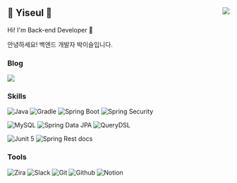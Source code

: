 <div align="">
  
<!--   <img align="right" width="350px" src="https://github-readme-stats.vercel.app/api?username=Yiseull"/> -->
  
  <img align="right" src="http://mazassumnida.wtf/api/v2/generate_badge?boj=omjl5123"/>
  
  ## 🍒 Yiseul 🍒
 
  Hi! I'm Back-end Developer 👋

  안녕하세요! 백엔드 개발자 박이슬입니다.

  ### Blog

  <a href="[https://velog.io/@yiseull](https://yiseull.tistory.com/)"><img src="https://img.shields.io/badge/yiseul.log-000000?style=for-the-badge&logo=Tistory&logoColor=white"/></a>
  
<!-- </div>

<div align=""> -->
  
<!--   <img align="right" src="http://mazassumnida.wtf/api/v2/generate_badge?boj=omjl5123"/> -->
  
  ### Skills
  
  ![Java](https://img.shields.io/badge/java17-%23ED8B00.svg?style=for-the-badge&logo=openjdk&logoColor=white)
  ![Gradle](https://img.shields.io/badge/Gradle-02303A.svg?style=for-the-badge&logo=Gradle&logoColor=white)
  ![Spring Boot](https://img.shields.io/badge/spring_boot-6DB33F.svg?style=for-the-badge&logo=springboot&logoColor=white)
  ![Spring Security](https://img.shields.io/badge/spring_security-6DB33F.svg?style=for-the-badge&logo=springsecurity&logoColor=white)

  ![MySQL](https://img.shields.io/badge/mysql-4479A1.svg?style=for-the-badge&logo=mysql&logoColor=white)
  ![Spring Data JPA](https://img.shields.io/badge/Spring_Data_JPA-6DB33F?style=for-the-badge&logo=spring&logoColor=white)
  ![QueryDSL](https://img.shields.io/badge/QueryDSL-1C9AD6?style=for-the-badge&logo=querydsl&logoColor=white)

  ![Junit 5](https://img.shields.io/badge/junit5-25A162?style=for-the-badge&logo=junit5&logoColor=white)
  ![Spring Rest docs](https://img.shields.io/badge/Spring_Rest_Docs-6DB33F?style=for-the-badge&logo=spring&logoColor=white)  

  ### Tools
 
  ![Zira](https://img.shields.io/badge/jira-0052CC?style=for-the-badge&logo=jira&logoColor=white)
  ![Slack](https://img.shields.io/badge/Slack-4A154B?style=for-the-badge&logo=slack&logoColor=white)
  ![Git](https://img.shields.io/badge/Git-F05032.svg?style=for-the-badge&logo=Git&logoColor=white)
  ![Github](https://img.shields.io/badge/Github-181717.svg?style=for-the-badge&logo=Github&logoColor=white)
  ![Notion](https://img.shields.io/badge/Notion-%23000000.svg?style=for-the-badge&logo=notion&logoColor=white)
  

</div>
